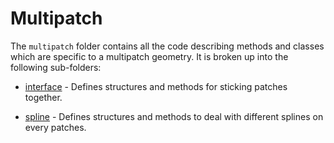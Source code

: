 # Multipatch 

The `multipatch` folder contains all the code describing methods and classes which are specific to a multipatch geometry. It is broken up into the following sub-folders:

- [interface](./interfaces/README.md) - Defines structures and methods for sticking patches together.

- [spline](./spline/README.md) - Defines structures and methods to deal with different splines on every patches.
